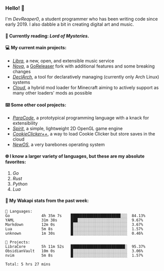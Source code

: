### Hello! 👋

I'm _DevReaper0_, a student programmer who has been writing code since early 2019. I also dabble a bit in creating digital art and music.

#### 📖 Currently reading: *Lord of Mysteries*.

#### 💻 My current main projects:

-   _[Libra](https://github.com/LibraMusic)_, a new, open, and extensible music service
-   _[Nova](https://github.com/LibraMusic/Nova)_, a [GoReleaser](https://github.com/goreleaser/goreleaser) fork with additional features and some breaking changes
-   _[DeclArch](https://github.com/DevReaper0/declarch)_, a tool for declaratively managing (currently only Arch Linux) systems
-   _[Cloud](https://github.com/CloudLoaderMC/CloudLoader)_, a hybrid mod loader for Minecraft aiming to actively support as many other loaders' mods as possible

#### ⌨️ Some other cool projects:

-   _[ParaCode](https://github.com/ParaCodeLang/ParaCode)_, a prototypical programming language with a knack for extensibility
-   _[Spirit](https://gitlab.com/DevReaper0/SpiritEngine)_, a simple, lightweight 2D OpenGL game engine
-   _[CookieClicker++](https://github.com/DevReaper0/CookieClickerPlusPlus)_, a way to load Cookie Clicker but store saves in the cloud
-   _[NewOS](https://github.com/DevReaper0/NewOS)_, a very barebones operating system

#### 🌐 I know a larger variety of languages, but these are my absolute favorites:

1. _Go_
2. _Rust_
3. _Python_
4. _Lua_

#### 📡 My Wakapi stats from the past week:

```text
💾 Languages:
Go              4h 35m 7s    ██████████████████████░░░  84.13%
YAML            31m 38s      ███░░░░░░░░░░░░░░░░░░░░░░  9.67%
Markdown        12m 0s       █░░░░░░░░░░░░░░░░░░░░░░░░  3.67%
Lua             5m 8s        █░░░░░░░░░░░░░░░░░░░░░░░░  1.57%
unknown         1m 30s       █░░░░░░░░░░░░░░░░░░░░░░░░  0.46%

💼 Projects:
LibraCore       5h 11m 52s   ████████████████████████░  95.37%
ObsidianVault   10m 0s       █░░░░░░░░░░░░░░░░░░░░░░░░  3.06%
nvim            5m 8s        █░░░░░░░░░░░░░░░░░░░░░░░░  1.57%

Total: 5 hrs 27 mins
```
